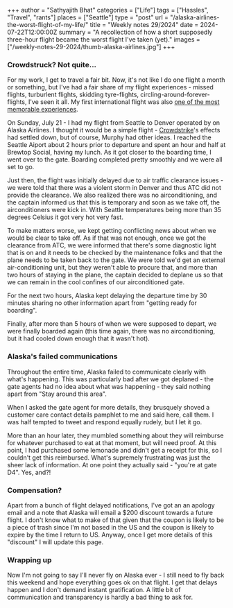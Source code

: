 +++
author = "Sathyajith Bhat"
categories = ["Life"]
tags = ["Hassles", "Travel", "rants"]
places = ["Seattle"]
type = "post"
url = "/alaska-airlines-the-worst-flight-of-my-life/"
title = "Weekly notes 29/2024"
date = 2024-07-22T12:00:00Z
summary = "A recollection of how a short supposedly three-hour flight became the worst flight I've taken (yet)."
images = ["/weekly-notes-29-2024/thumb-alaska-airlines.jpg"]
+++

### Crowdstruck? Not quite...

For my work, I get to travel a fair bit. Now, it's not like I do one flight a month or something, but I've had a fair share of my flight experiences - missed flights, turburlent flights, skidding tyre-flights, circling-around-forever-flights, I've seen it all. My first international flight was also [one of the most memorable experiences](/2008/11/22/experience-of-a-lifetime-the-mumbai-austin-flight/).  

On Sunday, July 21 - I had my flight from Seattle to Denver operated by on Alaska Airlines. I thought it would be a simple flight - [Crowdstrike](https://www.cnn.com/business/live-news/global-outage-intl-hnk#h_c3622dc75519703ce2734d31a98f6a5e)'s effects had settled down, but of course, Murphy had other ideas. I reached the Seattle Aiport about 2 hours prior to departure and spent an hour and half at Brewtop Social, having my lunch. As it got closer to the boarding time, I went over to the gate. Boarding completed pretty smoothly and we were all set to go. 

Just then, the flight was initially delayed due to air traffic clearance issues - we were told that there was a violent storm in Denver and thus ATC did not provide the clearance. We also realized there was no airconditioning, and the captain informed us that this is temporary and soon as we take off, the airconditioners were kick in. With Seattle temperatures being more than 35 degrees Celsius it got very hot very fast. 

To make matters worse, we kept getting conflicting news about when we would be clear to take off. As if that was not enough, once we got the clearance from ATC, we were informed that there's some diagnostic light that is on and it needs to be checked by the maintenance folks and that the plane needs to be taken back to the gate. We were told we'd get an external air-conditioning unit, but they weren't able to procure that, and more than two hours of staying in the plane, the captain decided to deplane us so that we can remain in the cool confines of our airconditioned gate. 

For the next two hours, Alaska kept delaying the departure time by 30 minutes sharing no other information apart from "getting ready for boarding". 

Finally, after more than 5 hours of when we were supposed to depart, we were finally boarded again (this time again, there was no airconditioning, but it had cooled down enough that it wasn't hot). 

### Alaska's failed communications

Throughout the entire time, Alaska failed to communicate clearly with what's happening. This was particularly bad after we got deplaned - the gate agents had no idea about what was happening - they said nothing apart from "Stay around this area".

When I asked the gate agent for more details, they brusquely shoved a customer care contact details pamphlet to me and said here, call them. I was half tempted to tweet and respond equally rudely, but I let it go.

More than an hour later, they mumbled something about they will reimburse for whatever purchased to eat at that moment, but will need proof. At this point, I had purchased some lemonade and didn't get a receipt for this, so I couldn't get this reimbursed. What's supremely frustrating was just the sheer lack of information. At one point they actually said - "you're at gate D4". Yes, and?! 

### Compensation?

Apart from a bunch of flight delayed notifications, I've got an an apology email and a note that Alaska will email a $200 discount towards a future flight. I don't know what to make of that given that the coupon is likely to be a piece of trash since I'm not based in the US and the coupon is likely to expire by the time I return to US. Anyway, once I get more details of this "discount" I will update this page.

### Wrapping up

Now I'm not going to say I'll never fly on Alaska ever - I still need to fly back this weekend and hope everything goes ok on that flight. I get that delays happen and I don't demand instant gratification. A little bit of communication and transparency is hardly a bad thing to ask for. 